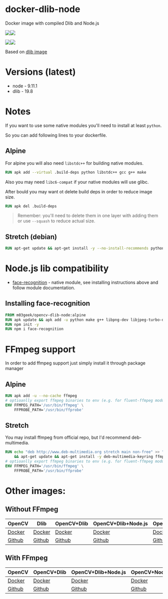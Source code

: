 # docker-dlib-node

Docker image with compiled Dlib and Node.js

[![](https://images.microbadger.com/badges/version/m03geek/dlib-node:alpine.svg)](https://microbadger.com/images/m03geek/dlib-node:alpine "version")[![](https://images.microbadger.com/badges/image/m03geek/dlib-node:alpine.svg)](https://microbadger.com/images/m03geek/dlib-node:alpine "layers")

[![](https://images.microbadger.com/badges/version/m03geek/dlib-node:stretch.svg)](https://microbadger.com/images/m03geek/dlib-node:stretch "version")[![](https://images.microbadger.com/badges/image/m03geek/dlib-node:stretch.svg)](https://microbadger.com/images/m03geek/dlib-node:stretch "layers")

Based on [dlib image](https://hub.docker.com/r/m03geek/dlib/)

# Versions (latest)

* node - 9.11.1
* dlib - 19.8

# Notes

If you want to use some native modules you'll need to install at least `python`.

So you can add following lines to your dockerfile.

## Alpine 

For alpine you will also need `libstdc++` for building native modules.

```Dockerfile
RUN apk add --virtual .build-deps python libstdc++ gcc g++ make
```

Also you may need `libc6-compat` if your native modules will use glibc.

After bould you may want ot delete build deps in order to reduce image size.

```Dockerfile
RUN apk del .build-deps
```

> Remember: you'll need to delete them in one layer with adding them or use `--squash` to reduce actual size.

## Stretch (debian)

```Dockerfile
RUN apt-get update && apt-get install -y --no-install-recommends python build-essential
```

# Node.js lib compatibility

* [face-recognition](https://www.npmjs.com/package/face-recognition) - native module, see installing instructions above and follow module documentation.

## Installing face-recognition

```Dockerfile
FROM m03geek/opencv-dlib-node:alpine
RUN apk update && apk add -u python make g++ libpng-dev libjpeg-turbo-dev giflib-dev libx11-dev
RUN npm init -y
RUN npm i face-recognition
```

# FFmpeg support

In order to add ffmpeg support just simply install it through package manager

## Alpine

```Dockerfile
RUN apk add -u --no-cache ffmpeg
# optioanlly export ffmpeg binaries to env (e.g. for fluent-ffmpeg module)
ENV FFMPEG_PATH='/usr/bin/ffmpeg' \
    FFPROBE_PATH='/usr/bin/ffprobe'
```

## Stretch

You may install ffmpeg from official repo, but I'd recommend deb-multimedia.

```Dockerfile
RUN echo "deb http://www.deb-multimedia.org stretch main non-free" >> "/etc/apt/sources.list" \
    && apt-get update && apt-get install -y deb-multimedia-keyring ffmpeg --no-install-recommends --allow-unauthenticated
# optioanlly export ffmpeg binaries to env (e.g. for fluent-ffmpeg module)
ENV FFMPEG_PATH='/usr/bin/ffmpeg' \
    FFPROBE_PATH='/usr/bin/ffprobe'
```

# Other images:

## Without FFmpeg

| OpenCV | Dlib | OpenCV+Dlib | OpenCV+Dlib+Node.js | OpenCV+Node.js | Dlib+Node.js |
|-|-|-|-|-|-|
| [Docker](https://hub.docker.com/r/m03geek/opencv/) | [Docker](https://hub.docker.com/r/m03geek/dlib/) | [Docker](https://hub.docker.com/r/m03geek/opencv-dlib/) | [Docker](https://hub.docker.com/r/m03geek/opencv-dlib-node/) | [Docker](https://hub.docker.com/r/m03geek/opencv-node/) | [Docker](https://hub.docker.com/r/m03geek/dlib-node/) |
| [Github](https://github.com/SkeLLLa/docker-opencv) | [Github](https://github.com/SkeLLLa/docker-dlib) | [Github](https://github.com/SkeLLLa/docker-opencv-dlib) | [Github](https://github.com/SkeLLLa/docker-opencv-dlib-node) | [Github](https://github.com/SkeLLLa/docker-opencv-node) | [Github](https://github.com/SkeLLLa/docker-dlib-node) |

## With FFmpeg

| OpenCV | OpenCV+Dlib | OpenCV+Dlib+Node.js | OpenCV+Node.js |
|-|-|-|-|
| [Docker](https://hub.docker.com/r/m03geek/ffmpeg-opencv/) | [Docker](https://hub.docker.com/r/m03geek/ffmpeg-opencv-dlib/) | [Docker](https://hub.docker.com/r/m03geek/ffmpeg-opencv-dlib-node/) | [Docker](https://hub.docker.com/r/m03geek/ffmpeg-opencv-dlib-node/) |
| [Github](https://github.com/SkeLLLa/docker-ffmpeg-opencv) | [Github](https://github.com/SkeLLLa/docker-ffmpeg-opencv) | [Github](https://github.com/SkeLLLa/docker-ffmpeg-opencv-dlib-node) | [Github](https://github.com/SkeLLLa/docker-ffmpeg-opencv-node) |